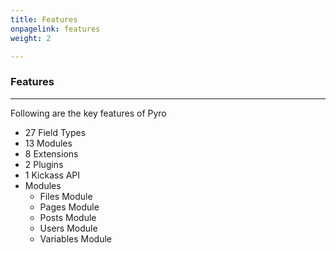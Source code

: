 ```yaml
---
title: Features
onpagelink: features
weight: 2

---
```


### Features
--------

Following are the key features of Pyro

- 27 Field Types
- 13 Modules
- 8 Extensions
- 2 Plugins
- 1 Kickass API
- Modules 
  - Files Module
  - Pages Module
  - Posts Module
  - Users Module
  - Variables Module
 
